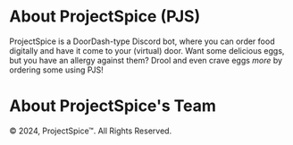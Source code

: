 # About ProjectSpice (PJS)
ProjectSpice is a DoorDash-type Discord bot, where you can order food digitally and have it come to your (virtual) door. Want some delicious eggs, but you have an allergy against them? Drool and even crave eggs *more* by ordering some using PJS!

# About ProjectSpice's Team


© 2024, ProjectSpice™. All Rights Reserved.
